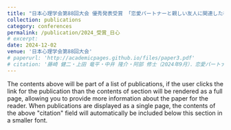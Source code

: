 ```yaml
---
title: "日本心理学会第88回大会 優秀発表受賞 「恋愛パートナーと親しい友人に関連した神経表象―マルチボクセルパターン解析を用いた検討―」"
collection: publications
category: conferences
permalink: /publication/2024_受賞_日心
# excerpt:
date: 2024-12-02
venue: '日本心理学会第88回大会'
# paperurl: 'http://academicpages.github.io/files/paper3.pdf'
# citation: '藤崎 健二・上田 竜平・中井 隆介・阿部 修士（2024年9月）．恋愛パートナーと親しい友人に関連した神経表象：マルチボクセルパターン解析を用いた検討．日本心理学会第88回大会, ポスター発表 3D-050-PI（熊本）．. &quot;Paper Title Number 3.&quot; <i>GitHub Journal of Bugs</i>. 1(3).'
---
```


The contents above will be part of a list of publications, if the user clicks the link for the publication than the contents of section will be rendered as a full page, allowing you to provide more information about the paper for the reader. When publications are displayed as a single page, the contents of the above "citation" field will automatically be included below this section in a smaller font.
